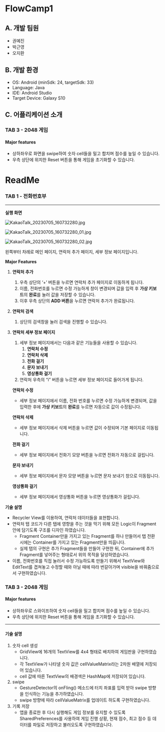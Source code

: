 # FlowCamp1

## A. 개발 팀원

- 권예진
- 박근영
- 오지환

## B. 개발 환경

- OS: Android (minSdk: 24, targetSdk: 33)
- Language: Java
- IDE: Android Studio
- Target Device: Galaxy S10

## C. 어플리케이션 소개

### TAB 3 - 2048 게임

#### Major features

- 상하좌우로 화면을 swipe하여 숫자 cell들을 밀고 합치며 점수를 높일 수 있습니다.
- 우측 상단에 위치한 Reset 버튼을 통해 게임을 초기화할 수 있습니다.

# ReadMe

### TAB 1 - 전화번호부

---

**실행 화면**

![KakaoTalk_20230705_160732280.jpg](ReadMe%20aa9dd0112e0f400db0b658c7134fb746/KakaoTalk_20230705_160732280.jpg)

![KakaoTalk_20230705_160732280_01.jpg](ReadMe%20aa9dd0112e0f400db0b658c7134fb746/KakaoTalk_20230705_160732280_01.jpg)

![KakaoTalk_20230705_160732280_02.jpg](ReadMe%20aa9dd0112e0f400db0b658c7134fb746/KakaoTalk_20230705_160732280_02.jpg)

왼쪽부터 차례로 메인 페이지, 연락처 추가 페이지, 세부 정보 페이지입니다.

**Major Features**

1. **연락처 추가**
   1. 우측 상단의 ‘+’ 버튼을 누르면 연락처 추가 페이지로 이동하게 됩니다.
   2. 이름, 전화번호를 누르면 수정 가능하게 창이 변경되며 값을 입력 후 **가상 키보드**의 **완료**를 눌러 값을 저장할 수 있습니다.
   3. 이후 우측 상단의 **ADD 버튼**을 누르면 연락처 추가가 완료됩니다.
2. **연락처 검색**
   1. 상단의 검색창을 눌러 검색을 진행할 수 있습니다.
3. **연락처 세부 정보 페이지**

   1. 세부 정보 페이지에서는 다음과 같은 기능들을 사용할 수 있습니다.
      1. **연락처 수정**
      2. **연락처 삭제**
      3. **전화 걸기**
      4. **문자 보내기**
      5. **영상통화 걸기**
   2. 연락처 우측의 “i” 버튼을 누르면 세부 정보 페이지로 들어가게 됩니다.

   **연락처 수정**

   - 세부 정보 페이지에서 이름, 전화 번호를 누르면 수정 가능하게 변경되며, 값을 입력한 후에 **가상 키보드**의 **완료**를 누르면 자동으로 값이 수정됩니다.

   **연락처 삭제**

   - 세부 정보 페이지에서 삭제 버튼을 누르면 값이 수정되며 기본 페이지로 이동됩니다.

   **전화 걸기**

   - 세부 정보 페이지에서 전화기 모양 버튼을 누르면 전화가 자동으로 걸립니다.

   **문자 보내기**

   - 세부 정보 페이지에서 문자 모양 버튼을 누르면 문자 보내기 창으로 이동됩니다.

   **영상통화 걸기**

   - 세부 정보 페이지에서 영상통화 버튼을 누르면 영상통화가 걸립니다.

**기술 설명**

- Recycler View를 이용하여, 연락처 데이터들을 표현합니다.
- 연락처 탭 코드가 다른 탭에 영향을 주는 것을 막기 위해 모든 Logic이 Fragment 안에 담기도록 구조를 디자인 하였습니다.
  - Fragment Container만을 가지고 있는 Fragment를 하나 만들어서 탭 전환 시에는 Container를 가지고 있는 Fragment만을 띄웁니다.
  - 실제 탭의 구현은 추가 Fragment들을 만들어 구현한 뒤, Container에 추가 Fragment를 넣어주는 형태로서 위의 목적을 달성하였습니다.
- 이름, 전화번호를 직접 눌러서 수정 가능하도록 만들기 위해서 TextView와 EditText를 겹쳐놓고 수정할 때와 아닐 때에 따라 번갈아가며 visible을 바꿔줌으로서 구현하였습니다.

### TAB 3 - 2048 게임

#### Major features

- 상하좌우로 스와이프하여 숫자 cell들을 밀고 합치며 점수를 높일 수 있습니다.
- 우측 상단에 위치한 Reset 버튼을 통해 게임을 초기화할 수 있습니다.

---

#### 기술 설명

1. 숫자 cell 생성
   - GridView에 16개의 TextView를 4x4 형태로 배치하여 게임판을 구현하였습니다.
   - 각 TextView가 나타낼 숫자 값은 cellValueMatrix라는 2차원 배열에 저장되어 있습니다.
   - cell 값에 따른 TextView의 배경색은 HashMap에 저장되어 있습니다.
2. swipe
   - GestureDetector의 onFling() 메소드에 터치 좌표를 입력 받아 swipe 방향을 인식하는 기능을 추가하였습니다.
   - swipe 방향에 따라 cellValueMatrix를 업데이트 하도록 구현하였습니다.
3. 기록 저장
   - 앱을 종료한 후 다시 실행해도 게임 정보를 유지할 수 있도록 SharedPreferences를 사용하여 게임 진행 상황, 현재 점수, 최고 점수 등 데이터를 파일로 저장하고 불러오도록 구현하였습니다.
